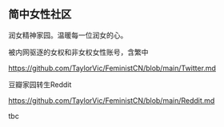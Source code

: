 ## 简中女性社区

润女精神家园。温暖每一位润女的心。

被内网驱逐的女权和非女权女性账号，含繁中

https://github.com/TaylorVic/FeministCN/blob/main/Twitter.md

豆瓣家园转生Reddit

https://github.com/TaylorVic/FeministCN/blob/main/Reddit.md

tbc
